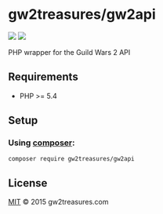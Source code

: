 # gw2treasures/gw2api

[![](https://img.shields.io/packagist/v/gw2treasures/gw2api.svg?style=flat-square)](https://packagist.org/packages/gw2treasures/gw2api) [![](https://img.shields.io/packagist/l/gw2treasures/gw2api.svg?style=flat-square)](https://packagist.org/packages/gw2treasures/gw2api)

PHP wrapper for the Guild Wars 2 API

## Requirements

 - PHP >= 5.4

## Setup

### Using [composer](https://getcomposer.org):

```
composer require gw2treasures/gw2api
```

## License

[MIT](LICENSE) © 2015 gw2treasures.com
